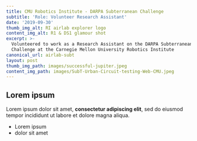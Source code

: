 ```yaml
---
title: CMU Robotics Institute - DARPA Subterranean Challenge
subtitle: 'Role: Volunteer Research Assistant'
date: '2019-09-30'
thumb_img_alt: RI airlab explorer logo
content_img_alt: R1 & DS1 glamour shot
excerpt: >-
  Volunteered to work as a Research Assistant on the DARPA Subterranean
  Challenge at the Carnegie Mellon University Robotics Institute
canonical_url: airlab-subt
layout: post
thumb_img_path: images/successful-jupiter.jpeg
content_img_path: images/SubT-Urban-Circuit-testing-Web-CMU.jpeg
---
```

## Lorem ipsum

Lorem ipsum dolor sit amet, **consectetur adipiscing elit**, sed do eiusmod tempor incididunt ut labore et dolore magna aliqua.

- Lorem ipsum
- dolor sit amet